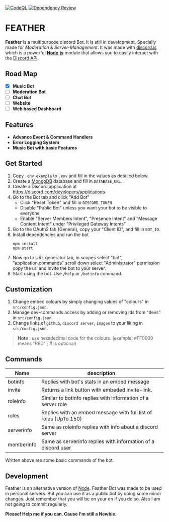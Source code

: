 [![CodeQL](https://github.com/theassassin0128/Feather/actions/workflows/codeql.yml/badge.svg)](https://github.com/theassassin0128/Feather/actions/workflows/codeql.yml)
[![Dependency Review](https://github.com/theassassin0128/Feather/actions/workflows/dependency-review.yml/badge.svg)](https://github.com/theassassin0128/Feather/actions/workflows/dependency-review.yml)

# FEATHER

**Feather** is a multipurpose discord Bot. It is still in development. Specially made for _Moderation_ & _Server-Management_. It was made with [discord.js](https://github.com/discordjs/discord.js) which is a powerful [**Node.js**](https://nodejs.org/en/) module that allows you to easily interact with the [Discord API](https://discord.com/developers/docs/intro).

## Road Map

- [x] **Music Bot**
- [ ] **Moderation Bot**
- [ ] **Chat Bot**
- [ ] **Website**
- [ ] **Web based Dashboard**

## Features

- **Advance Event & Command Handlers**
- **Error Logging System**
- **Music Bot with basic Features**

## Get Started

1. Copy `.env.example` to `.env` and fill in the values as detailed below.
1. Create a [MongoDB](https://www.mongodb.com/) database and fill in `DATABASE_URL`.
1. Create a Discord application at https://discord.com/developers/applications.
1. Go to the Bot tab and click "Add Bot"
   - Click "Reset Token" and fill in `DISCORD_TOKEN`
   - Disable "Public Bot" unless you want your bot to be visible to everyone
   - Enable "Server Members Intent", "Presence Intent" and "Message Content Intent" under "Privileged Gateway Intents"
1. Go to the OAuth2 tab (General), copy your "Client ID", and fill in `BOT_ID`.
1. Install dependencies and run the bot
   ```
   npm install
   npm start
   ```
1. Now go to URL generator tab, in scopes select "bot", "application.commands" scroll down select "Administrator" permission copy the url and invite the bot to your server.
1. Start using the bot. Use `/help` or `/botinfo` command.

## Customization

1. Change embed colours by simply changing values of "colours" in `src/config.json`.
1. Manage dev-commands access by adding or removing ids from "devs" in `src/config.json`.
1. Change links of `github`, `discord server`, `images` to your liking in `src/config.json`.

> **Note** : use hexadecimal code for the colours. (example: #FF0000 means "RED" ; # is optional)

## Commands

| Name       | description                                                      |
| ---------- | ---------------------------------------------------------------- |
| botinfo    | Replies with bot's stats in an embed message                     |
| invite     | Returns a link button with embeded invite-link.                  |
| roleinfo   | Similar to botinfo replies with information of a server role     |
| roles      | Replies with an embed message with full list of roles (UpTo 150) |
| serverinfo | Same as roleinfo replies with info about a discord server        |
| memberinfo | Same as serverinfo replies with information of a discord user    |

Written above are some basic commands of the bot.

## Development

Feather is an alternative version of [Node](https://github.com/theassassin0128/Node#README.md). Feather Bot was made to be used in personal servers. But you can use it as a public bot by doing some minor changes. Just remember that you will be on your on if you do so. Also I am not going to commit regularly.

**Please! Help me if you can. Cause I'm still a Newbie.**
